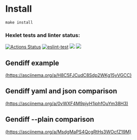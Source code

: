 # Install
`make install`

### Hexlet tests and linter status:
[![Actions Status](https://github.com/wake7777/frontend-project-lvl2/workflows/hexlet-check/badge.svg)](https://github.com/wake7777/frontend-project-lvl2/actions)
[![eslint-test](https://github.com/wake7777/frontend-project-lvl1/actions/workflows/exlint-test.yml/badge.svg)](https://github.com/wake7777/frontend-project-lvl1/actions/workflows/exlint-test.yml)
<a href="https://codeclimate.com/github/codeclimate/codeclimate/maintainability"><img src="https://api.codeclimate.com/v1/badges/a99a88d28ad37a79dbf6/maintainability" /></a>
<a href="https://codeclimate.com/github/codeclimate/codeclimate/test_coverage"><img src="https://api.codeclimate.com/v1/badges/a99a88d28ad37a79dbf6/test_coverage" /></a>




## Gendiff example
[(https://asciinema.org/a/H8C5FJCudC8Sdp2WKg15yVGCC)](https://asciinema.org/a/H8C5FJCudC8Sdp2WKg15yVGCC)

## Gendiff yaml and json comparison
[(https://asciinema.org/a/0vWXF4M9pjyH1iphfOuYm38H3)](https://asciinema.org/a/0vWXF4M9pjyH1iphfOuYm38H3)

## Gendiff --plain comparison
[(https://asciinema.org/a/MsdgMaPS4QcgRtHs3WOcfZ19M)](https://asciinema.org/a/MsdgMaPS4QcgRtHs3WOcfZ19M)
